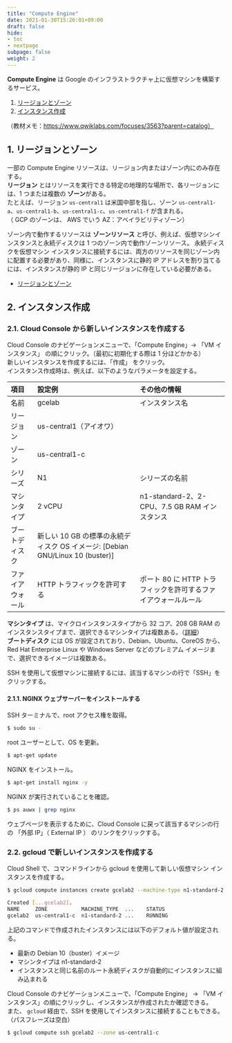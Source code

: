 ```yaml
---
title: "Compute Engine"
date: 2021-01-30T15:26:01+09:00
draft: false
hide:
- toc
- nextpage
subpage: false
weight: 2
---
```


**Compute Engine** は Google のインフラストラクチャ上に仮想マシンを構築するサービス。

1. [リージョンとゾーン](#1-リージョンとゾーン)
2. [インスタンス作成](#2-インスタンス作成)

<!--more-->

（教材メモ：https://www.qwiklabs.com/focuses/3563?parent=catalog）

## 1. リージョンとゾーン

一部の Compute Engine リソースは、リージョン内またはゾーン内にのみ存在する。  
**リージョン** とはリソースを実行できる特定の地理的な場所で、各リージョンには、1 つまたは複数の **ゾーン**がある。  
たとえば、リージョン `us-central1` は米国中部を指し、ゾーン `us-central1-a`、`us-central1-b`、`us-central1-c`、`us-central1-f` が含まれる。  
（ GCP のゾーンは、 AWS でいう AZ：アベイラビリティゾーン）

ゾーン内で動作するリソースは **ゾーンリソース** と呼び、例えば、仮想マシンインスタンスと永続ディスクは 1 つのゾーン内で動作ゾーンリソース。
永続ディスクを仮想マシン インスタンスに接続するには、両方のリソースを同じゾーン内に配置する必要があり、同様に、インスタンスに静的 IP アドレスを割り当てるには、インスタンスが静的 IP と同じリージョンに存在している必要がある。

- [リージョンとゾーン](https://cloud.google.com/compute/docs/regions-zones/)

## 2. インスタンス作成

### 2.1. Cloud Console から新しいインスタンスを作成する

Cloud Console のナビゲーションメニューで、「Compute Engine」-> 「VM インスタンス」 の順にクリック。（最初に初期化する際は 1 分ほどかかる）  
新しいインスタンスを作成するには、「作成」 をクリック。  
インスタンス作成時は、例えば、以下のようなパラメータを設定する。

|項目|設定例|その他の情報|
|:---|:---|:---|
|名前|gcelab|インスタンス名|
|リージョン|us-central1（アイオワ）||
|ゾーン|us-central1-c||
|シリーズ|N1|シリーズの名前|
|マシンタイプ|2 vCPU|n1-standard-2、2-CPU、7.5 GB RAM インスタンス|
|ブートディスク|新しい 10 GB の標準の永続ディスク OS イメージ: [Debian GNU/Linux 10 (buster)]||
|ファイアウォール|HTTP トラフィックを許可する|ポート 80 に HTTP トラフィックを許可するファイアウォールルール|

**マシンタイプ** は、マイクロインスタンスタイプから 32 コア、208 GB RAM のインスタンスタイプまで、選択できるマシンタイプは複数ある。（[詳細](https://cloud.google.com/compute/docs/machine-types)）  
**ブートディスク** には OS が設定されており、Debian、Ubuntu、CoreOS から、Red Hat Enterprise Linux や Windows Server などのプレミアム イメージまで、選択できるイメージは複数ある。

SSH を使用して仮想マシンに接続するには、該当するマシンの行で「SSH」をクリックする。

#### 2.1.1. NGINX ウェブサーバーをインストールする

SSH ターミナルで、root アクセス権を取得。

```bash
$ sudo su -
```

root ユーザーとして、OS を更新。

```bash
$ apt-get update
```

NGINX をインストール。

```bash
$ apt-get install nginx -y
```

NGINX が実行されていることを確認。

```bash
$ ps auwx | grep nginx
```

ウェブページを表示するために、Cloud Console に戻って該当するマシンの行の 「外部 IP」（ External IP ） のリンクをクリックする。

### 2.2. gcloud で新しいインスタンスを作成する

Cloud Shell で、コマンドラインから gcloud を使用して新しい仮想マシン インスタンスを作成する。

```bash
$ gcloud compute instances create gcelab2 --machine-type n1-standard-2 --zone us-central1-c

Created [...gcelab2].
NAME     ZONE           MACHINE_TYPE  ...    STATUS
gcelab2  us-central1-c  n1-standard-2 ...    RUNNING
```

上記のコマンドで作成されたインスタンスには以下のデフォルト値が設定される。

- 最新の Debian 10（buster）イメージ
- マシンタイプは n1-standard-2
- インスタンスと同じ名前のルート永続ディスクが自動的にインスタンスに組み込まれる

Cloud Console のナビゲーションメニューで、「Compute Engine」 -> 「VM インスタンス」の順にクリックし、インスタンスが作成されたか確認できる。  
また、 `gcloud` 経由で、SSH を使用してインスタンスに接続することもできる。（パスフレーズは空白）

```bash
$ gcloud compute ssh gcelab2 --zone us-central1-c
```